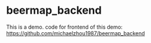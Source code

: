 # beermap_backend
This is a demo.
code for frontend of this demo:
https://github.com/michaelzhou1987/beermap_backend
